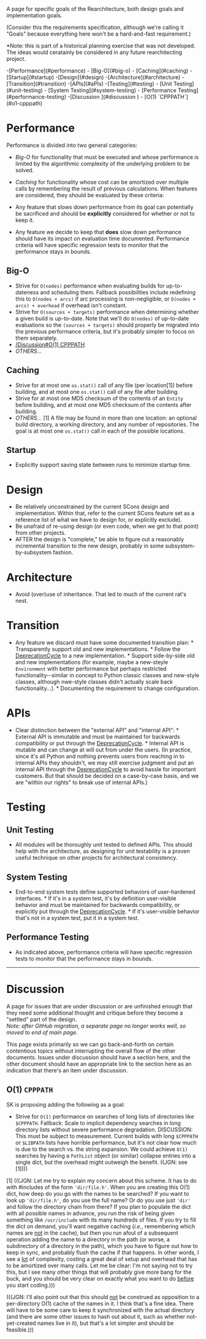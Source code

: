 A page for specific goals of the Rearchitecture, both design goals and implementation goals. 

(Consider this the requirements specification, although we're calling it "Goals" because everything here won't be a hard-and-fast requirement.) 

*Note: this is part of a historical planning exercise that was not developed. The ideas would ceratainly be considered in any future rearchitecting project.

<!-- TOC -->
<a name="contents">
  -[Performance](#performance)
    - [Big-O](#big-o)
    - [Caching](#caching)
    - [Startup](#startup)
  -[Design](#design)
  -[Architecture](#architecture)
  -[Transition](#transition)
  -[APIs](#aPIs)
  -[Testing](#testing)
    - [Unit Testing](#unit-testing)
    - [System Testing](#system-testing)
    - [Performance Testing](#performance-testing)
  -[Discussion ](#discussion )
    - [O(1) `CPPPATH`](#o1-cpppath)
<!-- /TOC -->

# Performance

Performance is divided into two general categories: 

   * _Big-O_ for functionality that must be executed and whose performance is limited by the algorithmic complexity of the underlying problem to be solved. 
   * _Caching_ for functionality whose cost can be amortized over multiple calls by remembering the result of previous calculations. 
When features are considered, they should be evaluated by these criteria: 

   * Any feature that slows down performance from its goal can potentially be sacrificed and should be **explicitly** considered for whether or not to keep it. 
   * Any feature we decide to keep that **does** slow down performance should have its impact on evaluation time documented. 
Performance criteria will have specific regression tests to monitor that the performance stays in bounds. 


## Big-O

   * Strive for `O(nodes)` performance when evaluating builds for up-to-dateness and scheduling them.  Fallback possibilities include redefining this to `O(nodes + arcs)` if arc processing is non-negligible, or `O(nodes + arcs) + overhead` if overhead isn't constant. 
   * Strive for `O(sources + targets)` performance when determining whether a given build is up-to-date.  Note that we'll do `O(nodes)` of up-to-date evaluations so the `(sources + targets)` should properly be migrated into the previous performance criteria, but it's probably simpler to focus on them separately. 
   * [/Discussion#O(1) CPPPATH](DeveloperGuide/ReArchitecture/Goals/Discussion) 
   * _OTHERS..._ 

## Caching

   * Strive for at most one `os.stat()` call of any file (per location[1]) before building, and at most one `os.stat()` call of any file after building. 
   * Strive for at most one MD5 checksum of the contents of an `Entity` before building, and at most one MD5 checksum of the contents after building. 
   * _OTHERS..._ 
[1] A file may be found in more than one location: an optional build directory, a working directory, and any number of repositories.  The goal is at most one `os.stat()` call in each of the possible locations. 


## Startup

   * Explicitly support saving state between runs to minimize startup time. 

# Design

   * Be relatively unconstrained by the current SCons design and implementation.  Within that, refer to the current SCons feature set as a reference list of what we have to design for, or explicitly exclude). 
   * Be unafraid of re-using design (or even code, when we get to that point) from other projects. 
   * AFTER the design is "complete," be able to figure out a reasonably incremental transition to the new design, probably in some subsystem-by-subsystem fashion. 

# Architecture

   * Avoid (over)use of inheritance.  That led to much of the current rat's nest. 

# Transition

   * Any feature we discard must have some documented transition plan: 
         * Transparently support old and new implementations. 
         * Follow the [DeprecationCycle](DeprecationCycle) to a new implementation. 
         * Support side-by-side old and new implementations (for example, maybe a new-steyle `Environment` with better performance but perhaps restricted functionality--similar in concept to Python classic classes and new-style classes, although nwe-style classes didn't actually scale back functionality...). 
         * Documenting the requirement to change configuration. 

# APIs

   * Clear distinction between the "external API" and "internal API": 
         * External API is immutable and must be maintained for backwards compatibility or put through the [DeprecationCycle](DeprecationCycle). 
         * Internal API is mutable and can change at will out from under the users.  (In practice, since it's all Python and nothing prevents users from reaching in to internal APIs they shouldn't, we may still exercise judgment and put an internal API through the [DeprecationCycle](DeprecationCycle) to avoid hassle for important customers.  But that should be decided on a case-by-case basis, and we are "within our rights" to break use of internal APIs.) 

# Testing


## Unit Testing

   * All modules will be thoroughly unit tested to defined APIs.  This should help with the architecture, as designing for unit testability is a proven useful technique on other projects for architectural consistency. 

## System Testing

   * End-to-end system tests define supported behaviors of user-hardened interfaces. 
         * If it's in a system test, it's by definition user-visible behavior and must be maintained for backwards compatibility, or explicitly put through the [DeprecationCycle](DeprecationCycle). 
         * If it's user-visible behavior that's not in a system test, put it in a system test. 

## Performance Testing

   * As indicated above, performance criteria will have specific regression tests to monitor that the performance stays in bounds. 


***
# Discussion 

A page for issues that are under discussion or are unfinished enough that they need some additional thought and critique before they become a "settled" part of the design.  
*Note: after GitHub migration, a separate page no longer works well, so moved to end of main page.*

This page exists primarily so we can go back-and-forth on certain contentious topics without interrupting the overall flow of the other documents.  Issues under discussion should have a section here, and the other document should have an appropriate link to the section here as an indication that there's an item under discussion. 


## O(1) `CPPPATH`

SK is proposing adding the following as a goal: 

   * Strive for `O(1)` performance on searches of long lists of directories like `$CPPPATH`.  Fallback:  Scale to implicit dependency searches in long directory lists without severe performance degradation.  DISCUSSION:  This must be subject to measurement.  Current builds with long `$CPPPATH` or `$LIBPATH` lists have horrible performance, but it's not clear how much is due to the search vs. the string expansion.  We could achieve `O(1)` searches by having a `PathList` object (or similar) collapse entries into a single dict, but the overhead might outweigh the benefit.  ((JGN: see [1]))) 
 
[1] (((JGN: Let me try to explain my concern about this scheme.  It has to do with #includes of the form `'dir/file.h'`.  When you are creating this O(1) dict, how deep do you go with the names to be searched?  If you want to look up `'dir/file.h'`, do you use the full name?  Or do you use just `'dir'` and follow the directory chain from there?  If you plan to populate the dict with all possible names in advance, you run the risk of being given something like `/usr/include` with its many hundreds of files.  If you try to fill the dict on demand, you'll want negative caching (_i.e._, remembering which names are <ins>not</ins> in the cache), but then you run afoul of a subsequent operation adding the name to a directory in the path (or worse, a subdirectory of a directory in the path), which you have to figure out how to keep in sync, and probably flush the cache if that happens.  In other words, I see a <ins>lot</ins> of complexity, costing a great deal of setup and overhead that has to be amortized over many calls.  Let me be clear: I'm not saying not to try this, but I see many other things that will probably give more bang for the buck, and you should be very clear on exactly what you want to do <ins>before</ins> you start coding.))) 

(((JGN: I'll also point out that this should <ins>not</ins> be construed as opposition to a per-directory O(1) cache of the names in it.  I think that's a fine idea.  There will have to be some care to keep it synchronized with the actual directory (and there are some other issues to hash out about it, such as whether not-yet-created names live in it), but that's a lot simpler and should be feasible.))) 
